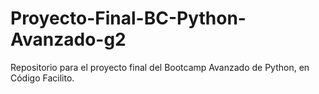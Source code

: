 # Proyecto-Final-BC-Python-Avanzado-g2
Repositorio para el proyecto final del Bootcamp Avanzado de Python, en Código Facilito. 
